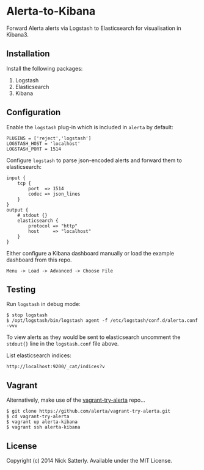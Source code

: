 Alerta-to-Kibana
================

Forward Alerta alerts via Logstash to Elasticsearch for visualisation in Kibana3.

Installation
------------

Install the following packages:

1. Logstash
2. Elasticsearch
3. Kibana

Configuration
-------------

Enable the `logstash` plug-in which is included in `alerta` by default:

```
PLUGINS = ['reject','logstash']
LOGSTASH_HOST = 'localhost'
LOGSTASH_PORT = 1514
```

Configure `logstash` to parse json-encoded alerts and forward them to elasticsearch:

```
input {
    tcp {
        port  => 1514
        codec => json_lines
    }
}
output {
    # stdout {}
    elasticsearch {
        protocol => "http"
        host     => "localhost"
    }
}
```

Either configure a Kibana dashboard manually or load the example dashboard from this repo.

    Menu -> Load -> Advanced -> Choose File

Testing
-------

Run `logstash` in debug mode:

    $ stop logstash
    $ /opt/logstash/bin/logstash agent -f /etc/logstash/conf.d/alerta.conf -vvv

To view alerts as they would be sent to elasticsearch uncomment the `stdout{}` line in the `logstash.conf` file above.

List elasticsearch indices:

    http://localhost:9200/_cat/indices?v


Vagrant
-------

Alternatively, make use of the [vagrant-try-alerta](https://github.com/alerta/vagrant-try-alerta) repo...

    $ git clone https://github.com/alerta/vagrant-try-alerta.git
    $ cd vagrant-try-alerta
    $ vagrant up alerta-kibana
    $ vagrant ssh alerta-kibana

License
-------

Copyright (c) 2014 Nick Satterly. Available under the MIT License.

